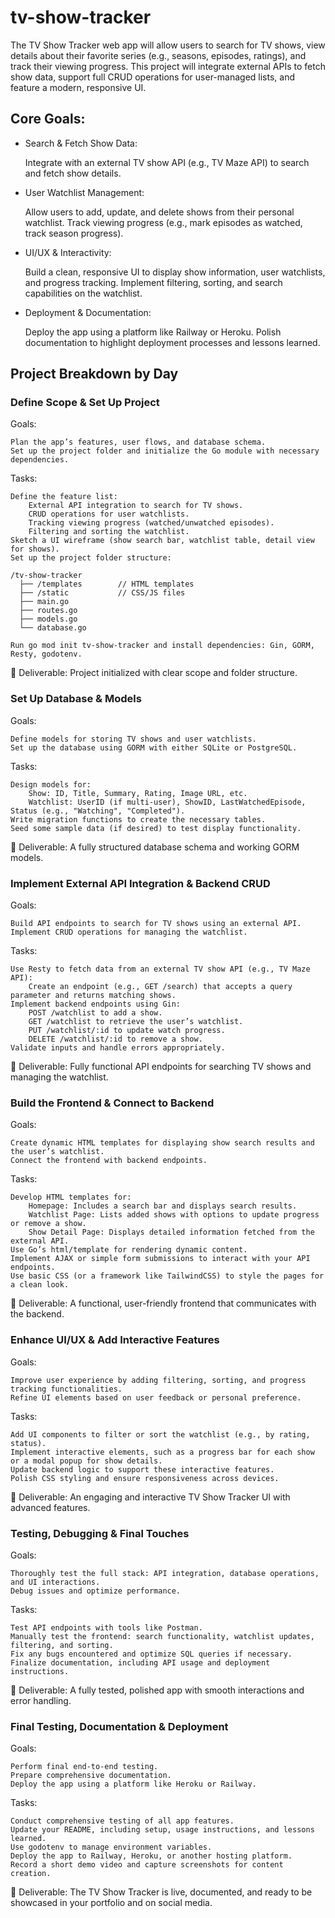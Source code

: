 # tv-show-tracker
The TV Show Tracker web app will allow users to search for TV shows, view details about their favorite series (e.g., seasons, episodes, ratings), and track their viewing progress. This project will integrate external APIs to fetch show data, support full CRUD operations for user-managed lists, and feature a modern, responsive UI.

## Core Goals:

- Search & Fetch Show Data:

    Integrate with an external TV show API (e.g., TV Maze API) to search and fetch show details.

- User Watchlist Management:

    Allow users to add, update, and delete shows from their personal watchlist.
    Track viewing progress (e.g., mark episodes as watched, track season progress).

- UI/UX & Interactivity:

    Build a clean, responsive UI to display show information, user watchlists, and progress tracking.
    Implement filtering, sorting, and search capabilities on the watchlist.

- Deployment & Documentation:

    Deploy the app using a platform like Railway or Heroku.
    Polish documentation to highlight deployment processes and lessons learned.

## Project Breakdown by Day
### Define Scope & Set Up Project

Goals:

    Plan the app’s features, user flows, and database schema.
    Set up the project folder and initialize the Go module with necessary dependencies.

Tasks:

    Define the feature list:
        External API integration to search for TV shows.
        CRUD operations for user watchlists.
        Tracking viewing progress (watched/unwatched episodes).
        Filtering and sorting the watchlist.
    Sketch a UI wireframe (show search bar, watchlist table, detail view for shows).
    Set up the project folder structure:

    /tv-show-tracker
      ├── /templates        // HTML templates
      ├── /static           // CSS/JS files
      ├── main.go
      ├── routes.go
      ├── models.go
      └── database.go

    Run go mod init tv-show-tracker and install dependencies: Gin, GORM, Resty, godotenv.

📌 Deliverable: Project initialized with clear scope and folder structure.

### Set Up Database & Models

Goals:

    Define models for storing TV shows and user watchlists.
    Set up the database using GORM with either SQLite or PostgreSQL.

Tasks:

    Design models for:
        Show: ID, Title, Summary, Rating, Image URL, etc.
        Watchlist: UserID (if multi-user), ShowID, LastWatchedEpisode, Status (e.g., "Watching", "Completed").
    Write migration functions to create the necessary tables.
    Seed some sample data (if desired) to test display functionality.

📌 Deliverable: A fully structured database schema and working GORM models.

### Implement External API Integration & Backend CRUD

Goals:

    Build API endpoints to search for TV shows using an external API.
    Implement CRUD operations for managing the watchlist.

Tasks:

    Use Resty to fetch data from an external TV show API (e.g., TV Maze API):
        Create an endpoint (e.g., GET /search) that accepts a query parameter and returns matching shows.
    Implement backend endpoints using Gin:
        POST /watchlist to add a show.
        GET /watchlist to retrieve the user’s watchlist.
        PUT /watchlist/:id to update watch progress.
        DELETE /watchlist/:id to remove a show.
    Validate inputs and handle errors appropriately.

📌 Deliverable: Fully functional API endpoints for searching TV shows and managing the watchlist.

### Build the Frontend & Connect to Backend

Goals:

    Create dynamic HTML templates for displaying show search results and the user’s watchlist.
    Connect the frontend with backend endpoints.

Tasks:

    Develop HTML templates for:
        Homepage: Includes a search bar and displays search results.
        Watchlist Page: Lists added shows with options to update progress or remove a show.
        Show Detail Page: Displays detailed information fetched from the external API.
    Use Go’s html/template for rendering dynamic content.
    Implement AJAX or simple form submissions to interact with your API endpoints.
    Use basic CSS (or a framework like TailwindCSS) to style the pages for a clean look.

📌 Deliverable: A functional, user-friendly frontend that communicates with the backend.

### Enhance UI/UX & Add Interactive Features

Goals:

    Improve user experience by adding filtering, sorting, and progress tracking functionalities.
    Refine UI elements based on user feedback or personal preference.

Tasks:

    Add UI components to filter or sort the watchlist (e.g., by rating, status).
    Implement interactive elements, such as a progress bar for each show or a modal popup for show details.
    Update backend logic to support these interactive features.
    Polish CSS styling and ensure responsiveness across devices.

📌 Deliverable: An engaging and interactive TV Show Tracker UI with advanced features.

### Testing, Debugging & Final Touches

Goals:

    Thoroughly test the full stack: API integration, database operations, and UI interactions.
    Debug issues and optimize performance.

Tasks:

    Test API endpoints with tools like Postman.
    Manually test the frontend: search functionality, watchlist updates, filtering, and sorting.
    Fix any bugs encountered and optimize SQL queries if necessary.
    Finalize documentation, including API usage and deployment instructions.

📌 Deliverable: A fully tested, polished app with smooth interactions and error handling.

### Final Testing, Documentation & Deployment

Goals:

    Perform final end-to-end testing.
    Prepare comprehensive documentation.
    Deploy the app using a platform like Heroku or Railway.

Tasks:

    Conduct comprehensive testing of all app features.
    Update your README, including setup, usage instructions, and lessons learned.
    Use godotenv to manage environment variables.
    Deploy the app to Railway, Heroku, or another hosting platform.
    Record a short demo video and capture screenshots for content creation.

📌 Deliverable: The TV Show Tracker is live, documented, and ready to be showcased in your portfolio and on social media.

